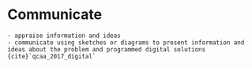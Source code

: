 # Communicate
```{admonition} Subject matter covered:
- appraise information and ideas
- communicate using sketches or diagrams to present information and ideas about the problem and programmed digital solutions
{cite}`qcaa_2017_digital`
```